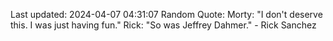 Last updated: 2024-04-07 04:31:07
Random Quote: Morty: "I don't deserve this. I was just having fun."
Rick: "So was Jeffrey Dahmer." - Rick Sanchez
